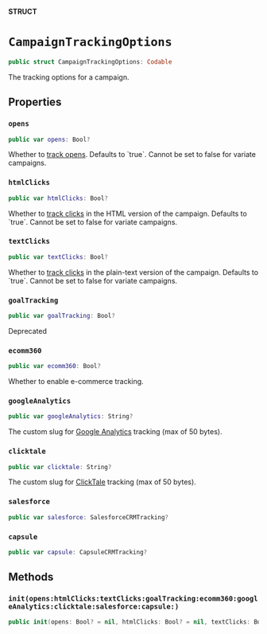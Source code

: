 **STRUCT**

# `CampaignTrackingOptions`

```swift
public struct CampaignTrackingOptions: Codable
```

The tracking options for a campaign.

## Properties
### `opens`

```swift
public var opens: Bool?
```

Whether to [track opens](https://mailchimp.com/help/about-open-tracking/). Defaults to &#x60;true&#x60;. Cannot be set to false for variate campaigns.

### `htmlClicks`

```swift
public var htmlClicks: Bool?
```

Whether to [track clicks](https://mailchimp.com/help/enable-and-view-click-tracking/) in the HTML version of the campaign. Defaults to &#x60;true&#x60;. Cannot be set to false for variate campaigns.

### `textClicks`

```swift
public var textClicks: Bool?
```

Whether to [track clicks](https://mailchimp.com/help/enable-and-view-click-tracking/) in the plain-text version of the campaign. Defaults to &#x60;true&#x60;. Cannot be set to false for variate campaigns.

### `goalTracking`

```swift
public var goalTracking: Bool?
```

Deprecated

### `ecomm360`

```swift
public var ecomm360: Bool?
```

Whether to enable e-commerce tracking.

### `googleAnalytics`

```swift
public var googleAnalytics: String?
```

The custom slug for [Google Analytics](https://mailchimp.com/help/integrate-google-analytics-with-mailchimp/) tracking (max of 50 bytes).

### `clicktale`

```swift
public var clicktale: String?
```

The custom slug for [ClickTale](https://mailchimp.com/help/additional-tracking-options-for-campaigns/) tracking (max of 50 bytes).

### `salesforce`

```swift
public var salesforce: SalesforceCRMTracking?
```

### `capsule`

```swift
public var capsule: CapsuleCRMTracking?
```

## Methods
### `init(opens:htmlClicks:textClicks:goalTracking:ecomm360:googleAnalytics:clicktale:salesforce:capsule:)`

```swift
public init(opens: Bool? = nil, htmlClicks: Bool? = nil, textClicks: Bool? = nil, goalTracking: Bool? = nil, ecomm360: Bool? = nil, googleAnalytics: String? = nil, clicktale: String? = nil, salesforce: SalesforceCRMTracking? = nil, capsule: CapsuleCRMTracking? = nil)
```
